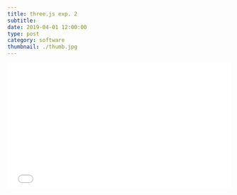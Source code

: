 ```yaml
---
title: three.js exp. 2
subtitle:
date: 2019-04-01 12:00:00
type: post
category: software
thumbnail: ./thumb.jpg
---
```


<style type="text/css">
.resp-container {
  position: relative;
  overflow: hidden;
  padding-top: 56.25%;
  margin-bottom: 20px;
}
.resp-iframe {
    position: absolute;
    top: 0;
    left: 0;
    width: 100%;
    height: 100%;
    border: 0;
}
</style>

<div class="resp-container">
  <iframe id="three-2"
      class="resp-iframe"
      title="three-2"
      src="/three-2/index.html"
      scrolling="no">
  </iframe>
</div>

